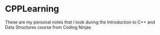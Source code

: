 # CPPLearning
These are my personal notes that I took during the Introduction to C++ and Data Structures course from Coding Ninjas
